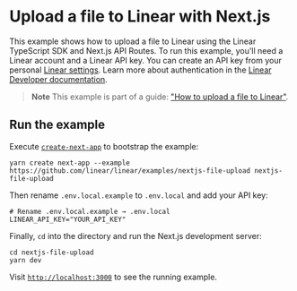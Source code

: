 # Upload a file to Linear with Next.js

This example shows how to upload a file to Linear using the Linear TypeScript SDK and Next.js API Routes. To run this example, you'll need a Linear account and a Linear API key. You can create an API key from your personal [Linear settings](https://linear.app/settings/api). Learn more about authentication in the [Linear Developer documentation](https://developers.linear.app/docs/sdk/getting-started#2.-create-a-linear-client).

> **Note**
> This example is part of a guide: ["How to upload a file to Linear"](https://developers.linear.app/guides/how-to-upload-a-file-to-linear).

## Run the example

Execute [`create-next-app`](https://github.com/vercel/next.js/tree/canary/packages/create-next-app) to bootstrap the example:

```shell
yarn create next-app --example https://github.com/linear/linear/examples/nextjs-file-upload nextjs-file-upload
```

Then rename `.env.local.example` to `.env.local` and add your API key:

```
# Rename .env.local.example → .env.local
LINEAR_API_KEY="YOUR_API_KEY"
```

Finally, `cd` into the directory and run the Next.js development server:

```shell
cd nextjs-file-upload
yarn dev
```

Visit [`http://localhost:3000`](http://localhost:3000) to see the running example.
